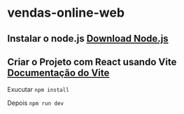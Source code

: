 # vendas-online-web
## Instalar o node.js [Download Node.js](https://nodejs.org/en/download)
## Criar o Projeto com React usando Vite [Documentação do Vite](https://vitejs.dev/guide/)

Exucutar  `npm install`

Depois `npm run dev`


